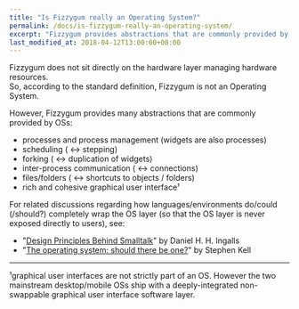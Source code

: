 ```yaml
---
title: "Is Fizzygum really an Operating System?"
permalink: /docs/is-fizzygum-really-an-operating-system/
excerpt: "Fizzygum provides abstractions that are commonly provided by OSs..."
last_modified_at: 2018-04-12T13:00:00+00:00
---
```


Fizzygum does not sit directly on the hardware layer managing hardware resources.  
So, according to the standard definition, Fizzygum is not an Operating System.

However, Fizzygum provides many abstractions that are commonly provided by OSs:
 * processes and process management (widgets are also processes)
 * scheduling ( ↔ stepping)
 * forking ( ↔ duplication of widgets)
 * inter-process communication ( ↔ connections)
 * files/folders ( ↔ shortcuts to objects / folders)
 * rich and cohesive graphical user interface¹

For related discussions regarding how languages/environments do/could (/should?) completely wrap the OS layer (so that the OS layer is never exposed directly to users), see:
 * "[Design Principles Behind Smalltalk](https://www.cs.virginia.edu/~evans/cs655/readings/smalltalk.html)" by Daniel H. H. Ingalls
 * "[The operating system: should there be one?](https://www.cl.cam.ac.uk/~srk31/research/papers/kell13operating.pdf)" by Stephen Kell

---
¹graphical user interfaces are not strictly part of an OS. However the two mainstream desktop/mobile OSs ship with a deeply-integrated non-swappable graphical user interface software layer.